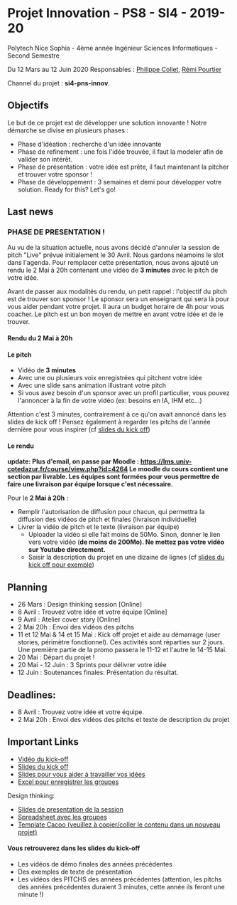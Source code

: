 # Projet Innovation - PS8 - SI4 - 2019-20

Polytech Nice Sophia - 4ème année Ingénieur Sciences Informatiques - Second Semestre 

Du 12 Mars au 12 Juin 2020
Responsables : [Philippe Collet](mailto:Philippe.Collet@univ-cotedazur.fr), [Rémi Pourtier](mailto:remi.pourtier@gmail.com)

Channel du projet : **si4-pns-innov**.

## Objectifs

Le but de ce projet est de développer une solution innovante ! Notre démarche se divise en plusieurs phases :
- Phase d'idéation : recherche d'un idée innovante
- Phase de refinement : une fois l'idée trouvée, il faut la modeler afin de valider son intérêt.
- Phase de présentation : votre idée est prête, il faut maintenant la pitcher et trouver votre sponsor !
- Phase de développement : 3 semaines et demi pour développer votre solution.
Ready for this? Let's go!

## Last news

### PHASE DE PRESENTATION !

Au vu de la situation actuelle, nous avons décidé d'annuler la session de pitch "Live" prévue initialement le 30 Avril. Nous gardons néamoins le slot dans l'agenda. Pour remplacer cette présentation, nous avons ajouté un rendu le 2 Mai à 20h contenant une vidéo de **3 minutes** avec le pitch de votre idée. 

Avant de passer aux modalités du rendu, un petit rappel : l'objectif du pitch est de trouver son sponsor ! Le sponsor sera un enseignant qui sera là pour vous aider pendant votre projet. Il aura un budget horaire de 4h pour vous coacher. Le pitch est un bon moyen de mettre en avant votre idée et de le trouver. 

#### Rendu du 2 Mai à 20h
#### Le pitch

- Vidéo de **3 minutes** 
- Avec une ou plusieurs voix enregistrées qui pitchent votre idée
- Avec une slide sans animation illustrant votre pitch
- Si vous avez besoin d'un sponsor avec un profil particulier, vous pouvez l'annoncer à la fin de votre vidéo (ex: besoins en IA, IHM etc...)

Attention c'est 3 minutes, contrairement à ce qu'on avait annoncé dans les slides de kick off !
Pensez également à regarder les pitchs de l'année dernière pour vous inspirer (cf [slides du kick off](https://github.com/NablaT/2019-2020-pns-innov/blob/master/1_kick_off-1920.pdf))

#### Le rendu

**update: Plus d'email, on passe par Moodle : https://lms.univ-cotedazur.fr/course/view.php?id=4264
Le moodle du cours contient une section par livrable. Les équipes sont formées pour vous permettre de faire une livraison par équipe lorsque c'est nécessaire.**

Pour le **2 Mai à 20h** :
- Remplir l'autorisation de diffusion pour chacun, qui permettra la diffusion des vidéos de pitch et finales (livraison individuelle)
- Livrer la vidéo de pitch et le texte (livraison par équipe)
  - Uploader la vidéo si elle fait moins de 50Mo. Sinon, donner le lien vers votre vidéo (**de moins de 200Mo). Ne mettez pas votre vidéo sur Youtube directement.**
  - Saisir la description du projet en une dizaine de lignes (cf [slides du kick off pour exemple](https://github.com/NablaT/2019-2020-pns-innov/blob/master/1_kick_off-1920.pdf))

## Planning

- 26 Mars : Design thinking session [Online]
- 8 Avril : Trouvez votre idée et votre équipe [Online] 
- 9 Avril : Atelier cover story [Online]
- 2 Mai 20h : Envoi des vidéos des pitchs 
- 11 et 12 Mai & 14 et 15 Mai : Kick off projet et aide au démarrage (user stories, périmètre fonctionnel). Ces activités sont réparties sur 2 jours. Une première partie de la promo passera le 11-12 et l'autre le 14-15 Mai.
- 20 Mai : Départ du projet !
- 20 Mai - 12 Juin : 3 Sprints pour délivrer votre idée
- 12 Juin : Soutenances finales: Présentation du résultat.

## Deadlines:
- 8 Avril : Trouvez votre idée et votre équipe.
- 2 Mai 20h : Envoi des vidéos des pitchs et texte de description du projet

## Important Links

- [Vidéo du kick-off](https://drive.google.com/file/d/1LmoSIkhlay_ktFNQskvP7VYCWyOl2uxP/view?usp=sharing)
- [Slides du kick off](https://github.com/NablaT/2019-2020-pns-innov/blob/master/1_kick_off-1920.pdf)
- [Slides pour vous aider à travailler vos idées](https://drive.google.com/file/d/1TsrbZf7Mp-Ul25I3HE-90SIa1ax7Beod/view?usp=sharing)
- [Excel pour enregistrer les groupes](https://docs.google.com/spreadsheets/d/1k0yHuEI7cekfJQBjoINvs_KQaT4x1IxYU1j7VoT62IU/edit?usp=sharing)

Design thinking:
- [Slides de presentation de la session](https://drive.google.com/file/d/1jZ7I44SQjWNxhmn-Bza2DPicDtlx6OBL/view?usp=sharing)
- [Spreadsheet avec les groupes](https://docs.google.com/spreadsheets/d/1QzqVFrKQn00JAwtF0OJ3xjNNLoyHbiJweeTTcaqxgGw/edit?usp=sharing)
- [Template Cacoo (veuillez à copier/coller le contenu dans un nouveau projet)](https://cacoo.com/diagrams/oNj5Bz0UQLbA9C0E/B0750)
  
#### Vous retrouverez dans les slides du kick-off
- Les vidéos de démo finales des années précédentes
- Des exemples de texte de présentation 
- Les vidéos des PITCHS des années précédentes (attention, les pitchs des années précédentes duraient 3 minutes, cette année ils feront une minute !)
